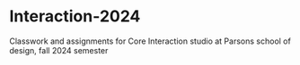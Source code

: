 # Interaction-2024
Classwork and assignments for Core Interaction studio at Parsons school of design, fall 2024 semester
